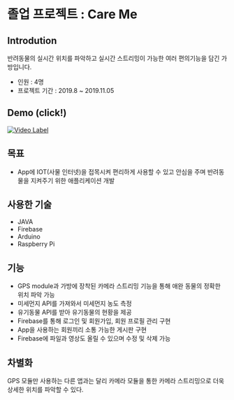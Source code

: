 # 졸업 프로젝트 : Care Me

## Introdution
반려동물의 실시간 위치를 파악하고 실시간 스트리밍이 가능한 여러 편의기능을 담긴 가방입니다.
- 인원 : 4명
- 프로젝트 기간 : 2019.8 ~ 2019.11.05

## Demo (click!)
[![Video Label](https://clova-phinf.pstatic.net/MjAxODA4MjRfMjY3/MDAxNTM1MDkyOTA4OTk4.cg4YYWdFOK8QxzHcYDG9-yWvR0WEQlgHsrsTACI8v94g.b_k8WgcwR-VuM1YTbobYaxg393M-wvwGcr1h9kYV4vYg.PNG/image.png)](https://www.youtube.com/watch?v=R1YNV8c7Gc0)

## 목표
-  App에 IOT(사물 인터넷)을 접목시켜 편리하게 사용할 수 있고 안심을 주며 반려동물을 지켜주기 위한 애플리케이션 개발


## 사용한 기술
- JAVA
- Firebase
- Arduino
- Raspberry Pi


## 기능
- GPS module과 가방에 장착된 카메라 스트리밍 기능을 통해 애완 동물의 정확한 위치 파악 가능
- 미세먼지 API를 가져와서 미세먼지 농도 측정
- 유기동물 API를 받아 유기동물의 현황을 제공
- Firebase를 통해 로그인 및 회원가입, 회원 프로필 관리 구현
- App을 사용하는 회원끼리 소통 가능한 게시판 구현
- Firebase에 파일과 영상도 올릴 수 있으며 수정 및 삭제 가능

## 차별화
GPS 모듈만 사용하는 다른 앱과는 달리 카메라 모듈을 통한 카메라 스트리밍으로 더욱 상세한 위치를 파악할 수 있다.
